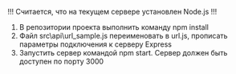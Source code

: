 !!! Считается, что на текущем сервере установлен Node.js !!!
1. В репозитории проекта выполнить команду npm install
2. Файл src\api\url_sample.js переименовать в url.js, прописать параметры подключения к серверу Express
3. Запустить сервер командой npm start. Сервер должен быть доступен по порту 3000